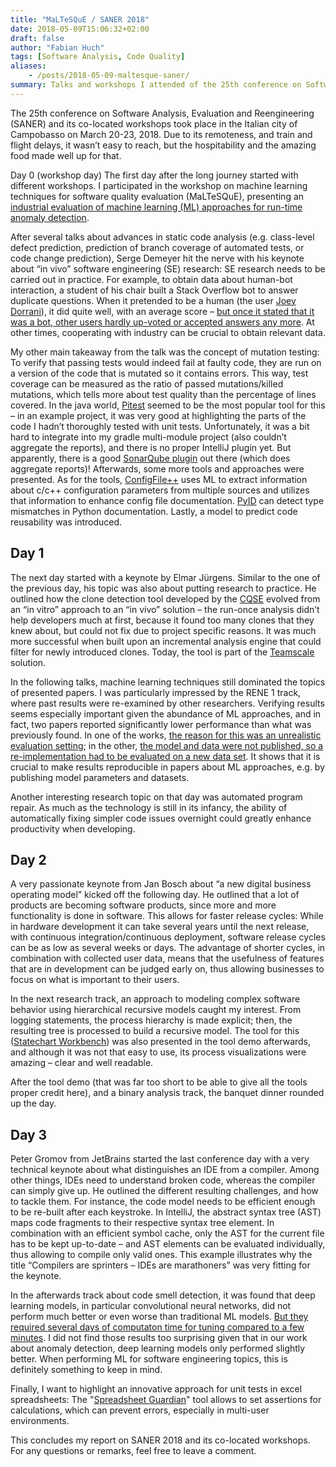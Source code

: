 ```yaml
---
title: "MaLTeSQuE / SANER 2018"
date: 2018-05-09T15:06:32+02:00
draft: false
author: "Fabian Huch"
tags: [Software Analysis, Code Quality]
aliases:
    - /posts/2018-05-09-maltesque-saner/
summary: Talks and workshops I attended of the 25th conference on Software Analysis, Evaluation and Reengineering (SANER).
---
```

The 25th conference on Software Analysis, Evaluation and Reengineering (SANER) and its co-located workshops took place in the Italian city of Campobasso on March 20-23, 2018. Due to its remoteness, and train and flight delays, it wasn’t easy to reach, but the hospitability and the amazing food made well up for that.

Day 0 (workshop day)
The first day after the long journey started with different workshops. I participated in the workshop on machine learning techniques for software quality evaluation (MaLTeSQuE), presenting an [industrial evaluation of machine learning (ML) approaches for run-time anomaly detection](https://doi.org/10.1109/MALTESQUE.2018.8368453).

After several talks about advances in static code analysis (e.g. class-level defect prediction, prediction of branch coverage of automated tests, or code change prediction), Serge Demeyer hit the nerve with his keynote about “in vivo” software engineering (SE) research: SE research needs to be carried out in practice. For example, to obtain data about human-bot interaction, a student of his chair built a Stack Overflow bot to answer duplicate questions. When it pretended to be a human (the user [Joey Dorrani](https://stackoverflow.com/users/4461216/joey-dorrani)), it did quite well, with an average score – [but once it stated that it was a bot, other users hardly up-voted or accepted answers any more](http://doi.org/10.1145/2851581.2892311). At other times, cooperating with industry can be crucial to obtain relevant data.

My other main takeaway from the talk was the concept of mutation testing: To verify that passing tests would indeed fail at faulty code, they are run on a version of the code that is mutated so it contains errors. This way, test coverage can be measured as the ratio of passed mutations/killed mutations, which tells more about test quality than the percentage of lines covered. In the java world, [Pitest](http://pitest.org/) seemed to be the most popular tool for this – in an example project, it was very good at highlighting the parts of the code I hadn’t thoroughly tested with unit tests. Unfortunately, it was a bit hard to integrate into my gradle multi-module project (also couldn’t aggregate the reports), and there is no proper IntelliJ plugin yet. But apparently, there is a good [SonarQube plugin](https://github.com/VinodAnandan/sonar-pitest) out there (which does aggregate reports)!
Afterwards, some more tools and approaches were presented. As for the tools, [ConfigFile++](https://doi.org/10.1109/MALTESQUE.2018.8368457) uses ML to extract information about c/c++ configuration parameters from multiple sources and utilizes that information to enhance config file documentation. [PyID](https://doi.org/10.1109/MALTESQUE.2018.8368458) can detect type mismatches in Python documentation. Lastly, a model to predict code reusability was introduced.

## Day 1
The next day started with a keynote by Elmar Jürgens. Similar to the one of the previous day, his topic was also about putting research to practice. He outlined how the clone detection tool developed by the [CQSE](https://www.cqse.eu/en/) evolved from an “in vitro” approach to an “in vivo” solution – the run-once analysis didn’t help developers much at first, because it found too many clones that they knew about, but could not fix due to project specific reasons. It was much more successful when built upon an incremental analysis engine that could filter for newly introduced clones. Today, the tool is part of the [Teamscale](https://www.cqse.eu/en/products/teamscale/landing/) solution.

In the following talks, machine learning techniques still dominated the topics of presented papers. I was particularly impressed by the RENE 1 track, where past results were re-examined by other researchers. Verifying results seems especially important given the abundance of ML approaches, and in fact, two papers reported significantly lower performance than what was previously found. In one of the works, [the reason for this was an unrealistic evaluation setting](https://doi.org/10.1109/SANER.2018.8330264); in the other, [the model and data were not published, so a re-implementation had to be evaluated on a new data set](https://doi.org/10.1109/SANER.2018.8330262). It shows that it is crucial to make results reproducible in papers about ML approaches, e.g. by publishing model parameters and datasets.

Another interesting research topic on that day was automated program repair. As much as the technology is still in its infancy, the ability of automatically fixing simpler code issues overnight could greatly enhance productivity when developing.

## Day 2
A very passionate keynote from Jan Bosch about “a new digital business operating model” kicked off the following day. He outlined that a lot of products are becoming software products, since more and more functionality is done in software. This allows for faster release cycles: While in hardware development it can take several years until the next release, with continuous integration/continuous deployment, software release cycles can be as low as several weeks or days. The advantage of shorter cycles, in combination with collected user data, means that the usefulness of features that are in development can be judged early on, thus allowing businesses to focus on what is important to their users.

In the next research track, an approach to modeling complex software behavior using hierarchical recursive models caught my interest. From logging statements, the process hierarchy is made explicit; then, the resulting tree is processed to build a recursive model. The tool for this ([Statechart Workbench](https://svn.win.tue.nl/repos/prom/Packages/Statechart/)) was also presented in the tool demo afterwards, and although it was not that easy to use, its process visualizations were amazing – clear and well readable.

After the tool demo (that was far too short to be able to give all the tools proper credit here), and a binary analysis track, the banquet dinner rounded up the day.


## Day 3 
Peter Gromov from JetBrains started the last conference day with a very technical keynote about what distinguishes an IDE from a compiler. Among other things, IDEs need to understand broken code, whereas the compiler can simply give up. He outlined the different resulting challenges, and how to tackle them. For instance, the code model needs to be efficient enough to be re-built after each keystroke. In IntelliJ, the abstract syntax tree (AST) maps code fragments to their respective syntax tree element. In combination with an efficient symbol cache, only the AST for the current file has to be kept up-to-date – and AST elements can be evaluated individually, thus allowing to compile only valid ones. This example illustrates why the title “Compilers are sprinters – IDEs are marathoners” was very fitting for the keynote.

In the afterwards track about code smell detection, it was found that deep learning models, in particular convolutional neural networks, did not perform much better or even worse than traditional ML models. [But they required several days of computaton time for tuning compared to a few minutes](https://doi.org/10.1109/SANER.2018.8330265). I did not find those results too surprising given that in our work about anomaly detection, deep learning models only performed slightly better. When performing ML for software engineering topics, this is definitely something to keep in mind.

Finally, I want to highlight an innovative approach for unit tests in excel spreadsheets: The "[Spreadsheet Guardian](https://arxiv.org/abs/1612.03813)" tool allows to set assertions for calculations, which can prevent errors, especially in multi-user environments.

This concludes my report on SANER 2018 and its co-located workshops. For any questions or remarks, feel free to leave a comment.